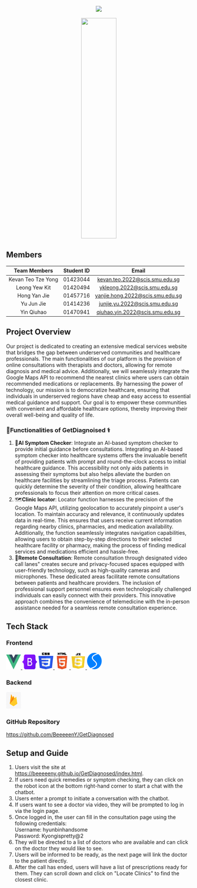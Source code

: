 <!-- markdownlint-disable MD022 MDO31 MD032 MD033 MD034 -->
<p align="center">
      <img src="https://readme-typing-svg.demolab.com/?lines=G4T5+Life+Below+Water&font=Fira%20Code&center=true&width=380&height=50&duration=4000&pause=1000">
</p>
<p align="center">
      <img src="./frontend/src/assets/images/ourLogo.png" style="height: 15vh; width: 10vw;">
</p>

## Members
| Team Members         | Student ID | Email                            |
| :------------------: | :--------: | :------------------------------: |
| Kevan Teo Tze Yong   |  01423044  | kevan.teo.2022@scis.smu.edu.sg   |
| Leong Yew Kit        |  01420494  | ykleong.2022@scis.smu.edu.sg     |
| Hong Yan Jie         |  01457716  | yanjie.hong.2022@scis.smu.edu.sg |
| Yu Jun Jie           |  01414236  | junjie.yu.2022@scis.smu.edu.sg   |
| Yin Qiuhao           |  01470941  | qiuhao.yin.2022@scis.smu.edu.sg  |

## Project Overview
Our project is dedicated to creating an extensive medical services website that bridges the gap between underserved communities and healthcare professionals. The main functionalities of our platform is the provision of online consultations with therapists and doctors, allowing for remote diagnosis and medical advice. Additionally, we will seamlessly integrate the Google Maps API to recommend the nearest clinics where users can obtain recommended medications or replacements. By harnessing the power of technology, our mission is to democratize healthcare, ensuring that individuals in underserved regions have cheap and easy access to essential medical guidance and support. Our goal is to empower these communities with convenient and affordable healthcare options, thereby improving their overall well-being and quality of life.


### 💉Functionalities of GetDiagnoised ⚕
1. 🤖<b>AI Symptom Checker</b>: Integrate an AI-based symptom checker to provide initial guidance before consultations. Integrating an AI-based symptom checker into healthcare systems offers the invaluable benefit of providing patients with prompt and round-the-clock access to initial healthcare guidance. This accessibility not only aids patients in assessing their symptoms but also helps alleviate the burden on healthcare facilities by streamlining the triage process. Patients can quickly determine the severity of their condition, allowing healthcare professionals to focus their attention on more critical cases.
2. 🗺<b>Clinic locator</b>: Locator function harnesses the precision of the Google Maps API, utilizing geolocation to accurately pinpoint a user's location. To maintain accuracy and relevance, it continuously updates data in real-time. This ensures that users receive current information regarding nearby clinics, pharmacies, and medication availability. Additionally, the function seamlessly integrates navigation capabilities, allowing users to obtain step-by-step directions to their selected healthcare facility or pharmacy, making the process of finding medical services and medications efficient and hassle-free.
3. 🎥<b>Remote Consultation</b>: Remote consultation through designated video call lanes" creates secure and privacy-focused spaces equipped with user-friendly technology, such as high-quality cameras and microphones. These dedicated areas facilitate remote consultations between patients and healthcare providers. The inclusion of professional support personnel ensures even technologically challenged individuals can easily connect with their providers. This innovative approach combines the convenience of telemedicine with the in-person assistance needed for a seamless remote consultation experience.

## Tech Stack
### Frontend
<a href="https://vuejs.org/" target="_blank" rel="noreferrer"> <img src="images/vue.png" alt="vuejs" width="40" height="40"/> </a>
<a href="https://getbootstrap.com" target="_blank" rel="noreferrer"> <img src="images/bootstrap.png" alt="bootstrap" width="40" height="40"/></a> 
<a href="https://www.w3schools.com/css/" target="_blank" rel="noreferrer"> <img src="images/css.png" alt="css3" width="40" height="45"/> </a>
<a href="https://www.w3.org/html/" target="_blank" rel="noreferrer"> <img src="images/html.png" alt="html5" width="40" height="45"/> </a>
<a href="https://www.javascript.com/" target="_blank" rel="noreferrer"> <img src="images/js.png" alt="javascript" width="40" height="45"/> </a>
<a href="https://swiperjs.com/" target="_blank" rel="noreferrer"> <img src="images/swiperjs.png" alt="swiper" width="40" height="45"/> </a>


### Backend
<a href="https://firebase.google.com/" target="_blank" rel="noreferrer"> <img src="images/firebase.png" alt="firebase" width="40" height="45"/> </a>

<!-- ### Deployment -->
<!-- https://deployment.d3rfeip13ibxct.amplifyapp.com/ (We will be deploying it again as we have to deploy a separate Flask app as well) -->
<!-- It will be up soon... -->

### GitHub Repository
https://github.com/BeeeeenY/GetDiagnosed

## Setup and Guide
1. Users visit the site at https://beeeeeny.github.io/GetDiagnosed/index.html.
2. If users need quick remedies or symptom checking, they can click on the robot icon at the bottom right-hand corner to start a chat with the chatbot.
3. Users enter a prompt to initiate a conversation with the chatbot.
4. If users want to see a doctor via video, they will be prompted to log in via the login page.
5. Once logged in, the user can fill in the consultation page using the following credentials: <br>
Username: hyunbinhandsome <br>
Password: Kyongispretty@2
6. They will be directed to a list of doctors who are available and can click on the doctor they would like to see.
7. Users will be informed to be ready, as the next page will link the doctor to the patient directly.
8. After the call has ended, users will have a list of prescriptions ready for them. They can scroll down and click on "Locate Clinics" to find the closest clinic.
